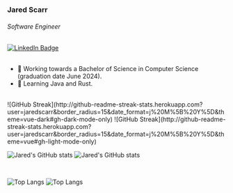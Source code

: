 ### Jared Scarr
###### Software Engineer

<div id="badges">
  <a href="https://www.linkedin.com/in/jaredscarr">
    <img src="https://img.shields.io/badge/LinkedIn-blue?style=for-the-badge&logo=linkedin&logoColor=white" alt="LinkedIn Badge"/>
  </a>
</div>
<br />

- 🔭 Working towards a Bachelor of Science in Computer Science (graduation date June 2024).
- 🌱 Learning Java and Rust.

<br />
![GitHub Streak](http://github-readme-streak-stats.herokuapp.com?user=jaredscarr&border_radius=15&date_format=j%20M%5B%20Y%5D&theme=vue-dark#gh-dark-mode-only)
![GitHub Streak](http://github-readme-streak-stats.herokuapp.com?user=jaredscarr&border_radius=15&date_format=j%20M%5B%20Y%5D&theme=vue#gh-light-mode-only)

<br />

![Jared's GitHub stats](https://github-readme-stats.vercel.app/api?username=jaredscarr&show_icons=true&count_private=true&rank_icon=github&theme=vue-dark#gh-dark-mode-only)
![Jared's GitHub stats](https://github-readme-stats.vercel.app/api?username=jaredscarr&show_icons=true&count_private=true&rank_icon=github&theme=vue#gh-light-mode-only)

<br />

![Top Langs](https://github-readme-stats.vercel.app/api/top-langs/?username=jaredscarr&layout=compac&langs_count=10&hide_progress=true&theme=vue-dark#gh-dark-mode-only)
![Top Langs](https://github-readme-stats.vercel.app/api/top-langs/?username=jaredscarr&layout=compac&langs_count=10&hide_progress=true&theme=vue#gh-light-mode-only)
